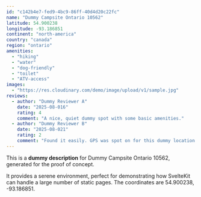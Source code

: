```yaml
---
id: "c142b4e7-fed9-4bc9-86ff-40d4d20c22fc"
name: "Dummy Campsite Ontario 10562"
latitude: 54.900238
longitude: -93.186851
continent: "north-america"
country: "canada"
region: "ontario"
amenities:
  - "hiking"
  - "water"
  - "dog-friendly"
  - "toilet"
  - "ATV-access"
images:
  - "https://res.cloudinary.com/demo/image/upload/v1/sample.jpg"
reviews:
  - author: "Dummy Reviewer A"
    date: "2025-08-016"
    rating: 4
    comment: "A nice, quiet dummy spot with some basic amenities."
  - author: "Dummy Reviewer B"
    date: "2025-08-021"
    rating: 2
    comment: "Found it easily. GPS was spot on for this dummy location."
---
```


This is a **dummy description** for Dummy Campsite Ontario 10562, generated for the proof of concept.

It provides a serene environment, perfect for demonstrating how SvelteKit can handle a large number of static pages. The coordinates are 54.900238, -93.186851.
